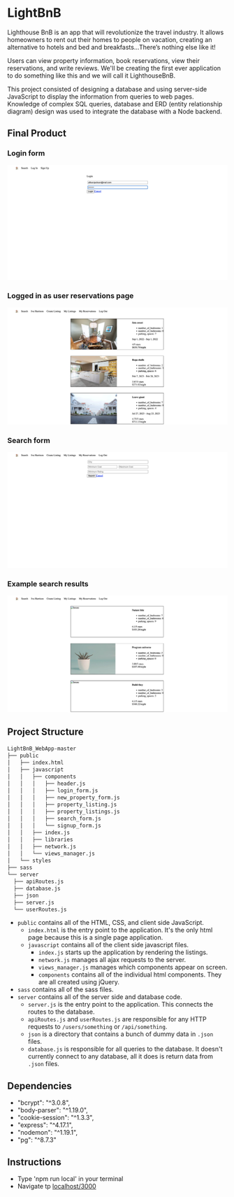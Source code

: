 # LightBnB

Lighthouse BnB is an app that will revolutionize the travel industry. It allows homeowners to rent out their homes to people on vacation, creating an alternative to hotels and bed and breakfasts...There’s nothing else like it! 

Users can view property information, book reservations, view their reservations, and write reviews. We'll be creating the first ever application to do something like this and we will call it LighthouseBnB.

This project consisted of designing a database and using server-side JavaScript to display the information from queries to web pages. 
Knowledge of complex SQL queries, database and ERD (entity relationship diagram) design was used to integrate the database with a Node backend.

## Final Product

### Login form
!["Login Page"](https://github.com/samo-13/LightBnB/blob/master/docs/login-form.png)

### Logged in as user reservations page
!["Logged in user"](https://github.com/samo-13/LightBnB/blob/master/docs/listings.png)

### Search form
!["Search form"](https://github.com/samo-13/LightBnB/blob/master/docs/search-form.png)

### Example search results
!["Example search results"](https://github.com/samo-13/LightBnB/blob/master/docs/search-results.png)

## Project Structure

```
LightBnB_WebApp-master
├── public
│   ├── index.html
│   ├── javascript
│   │   ├── components 
│   │   │   ├── header.js
│   │   │   ├── login_form.js
│   │   │   ├── new_property_form.js
│   │   │   ├── property_listing.js
│   │   │   ├── property_listings.js
│   │   │   ├── search_form.js
│   │   │   └── signup_form.js
│   │   ├── index.js
│   │   ├── libraries
│   │   ├── network.js
│   │   └── views_manager.js
│   └── styles
├── sass
└── server
  ├── apiRoutes.js
  ├── database.js
  ├── json
  ├── server.js
  └── userRoutes.js
```

* `public` contains all of the HTML, CSS, and client side JavaScript. 
  * `index.html` is the entry point to the application. It's the only html page because this is a single page application.
  * `javascript` contains all of the client side javascript files.
    * `index.js` starts up the application by rendering the listings.
    * `network.js` manages all ajax requests to the server.
    * `views_manager.js` manages which components appear on screen.
    * `components` contains all of the individual html components. They are all created using jQuery.
* `sass` contains all of the sass files. 
* `server` contains all of the server side and database code.
  * `server.js` is the entry point to the application. This connects the routes to the database.
  * `apiRoutes.js` and `userRoutes.js` are responsible for any HTTP requests to `/users/something` or `/api/something`. 
  * `json` is a directory that contains a bunch of dummy data in `.json` files.
  * `database.js` is responsible for all queries to the database. It doesn't currently connect to any database, all it does is return data from `.json` files.

## Dependencies
- "bcrypt": "^3.0.8",
- "body-parser": "^1.19.0",
- "cookie-session": "^1.3.3",
- "express": "^4.17.1",
- "nodemon": "^1.19.1",
- "pg": "^8.7.3"

## Instructions
- Type 'npm run local' in your terminal
- Navigate tp [localhost/3000 ](http://localhost:3000/)